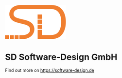 <img src="/profile/SD_orange.png" width=200>

# SD Software-Design GmbH
Find out more on https://software-design.de 
